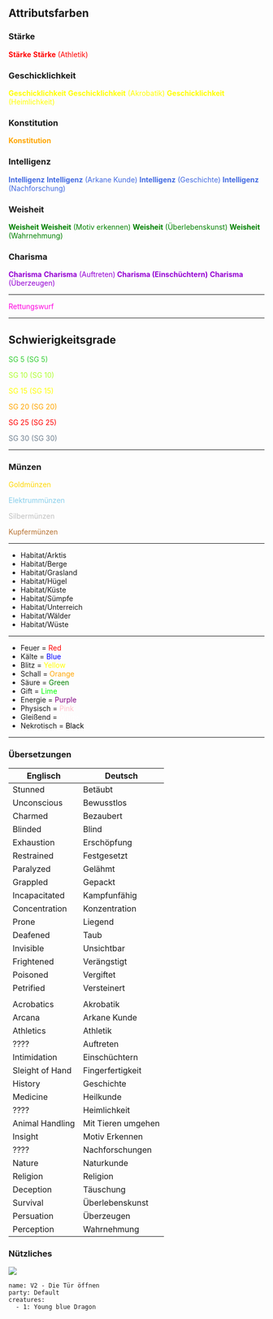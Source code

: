 ## Attributsfarben

### Stärke
<font color="red">**Stärke**</font>
<font color="red">**Stärke** (Athletik)</font>

### Geschicklichkeit
<font color="yellow">**Geschicklichkeit**</font>
<font color="yellow">**Geschicklichkeit** (Akrobatik)</font>
<font color="yellow">**Geschicklichkeit** (Heimlichkeit)</font>

### Konstitution
<font color="orange">**Konstitution**</font> 

### Intelligenz
<font color="royalblue">**Intelligenz**</font>
<font color="royalblue">**Intelligenz** (Arkane Kunde)</font>
<font color="royalblue">**Intelligenz** (Geschichte)</font>
<font color="royalblue">**Intelligenz** (Nachforschung)</font>

### Weisheit
<font color="green">**Weisheit**</font>
<font color="green">**Weisheit** (Motiv erkennen)</font>
<font color="green">**Weisheit** (Überlebenskunst)</font>
<font color="green">**Weisheit** (Wahrnehmung)</font>

### Charisma
<font color="darkviolet">**Charisma**</font>
<font color="darkviolet">**Charisma** (Auftreten)**</font>
<font color="darkviolet">**Charisma** (Einschüchtern)**</font>
<font color="darkviolet">**Charisma** (Überzeugen)</font>

---

<font color="#FF00E0">Rettungswurf</font>

---

## Schwierigkeitsgrade

<font color="limegreen">SG 5</font>
<font color="limegreen">(SG 5)</font>

<font color="greenyellow">SG 10</font>
<font color="greenyellow">(SG 10)</font>

<font color="yellow">SG 15</font>
<font color="yellow">(SG 15)</font>

<font color="orange">SG 20</font>
<font color="orange">(SG 20)</font>

<font color="red">SG 25</font>
<font color="red">(SG 25)</font>

<font color="slategrey">SG 30</font>
<font color="slategrey">(SG 30)</font>

--- 

### Münzen

<font color="Gold">Goldmünzen</font>

<font color="SkyBlue">Elektrummünzen</font>

<font color="Silver">Silbermünzen</font>

<font color="#B87333">Kupfermünzen</font>

---

- Habitat/Arktis
- Habitat/Berge
- Habitat/Grasland
- Habitat/Hügel
- Habitat/Küste
- Habitat/Sümpfe
- Habitat/Unterreich
- Habitat/Wälder
- Habitat/Wüste

---

- Feuer = <font color="red">Red</font>
- Kälte = <font color="blue">Blue</font>
- Blitz = <font color="yellow">Yellow</font>
- Schall = <font color="orange">Orange</font>
- Säure = <font color="green">Green</font>
- Gift = <font color="lime">Lime</font>
- Energie = <font color="purple">Purple</font>
- Physisch = <font color="pink">Pink</font>
- Gleißend = <font color="white">White</font>
- Nekrotisch = <font color="black">Black</font>

---

### Übersetzungen

| Englisch        | Deutsch            |
| --------------- | ------------------ |
| Stunned         | Betäubt            |
| Unconscious     | Bewusstlos         |
| Charmed         | Bezaubert          |
| Blinded         | Blind              |
| Exhaustion      | Erschöpfung        |
| Restrained      | Festgesetzt        |
| Paralyzed       | Gelähmt            |
| Grappled        | Gepackt            |
| Incapacitated   | Kampfunfähig       |
| Concentration   | Konzentration      |
| Prone           | Liegend            |
| Deafened        | Taub               |
| Invisible       | Unsichtbar         |
| Frightened      | Verängstigt        |
| Poisoned        | Vergiftet          |
| Petrified       | Versteinert        |
|                 |                    |
| Acrobatics      | Akrobatik          |
| Arcana          | Arkane Kunde       |
| Athletics       | Athletik           |
| ????            | Auftreten          |
| Intimidation    | Einschüchtern      |
| Sleight of Hand | Fingerfertigkeit   |
| History         | Geschichte         |
| Medicine        | Heilkunde          |
| ????            | Heimlichkeit       |
| Animal Handling | Mit Tieren umgehen |
| Insight         | Motiv Erkennen     |
| ????            | Nachforschungen    |
| Nature          | Naturkunde         |
| Religion        | Religion           |
| Deception       | Täuschung          |
| Survival        | Überlebenskunst    |
| Persuation      | Überzeugen         |
| Perception      | Wahrnehmung        |

### Nützliches

![](image.webp#token)

```encounter-table
name: V2 - Die Tür öffnen
party: Default
creatures:
  - 1: Young blue Dragon
```
